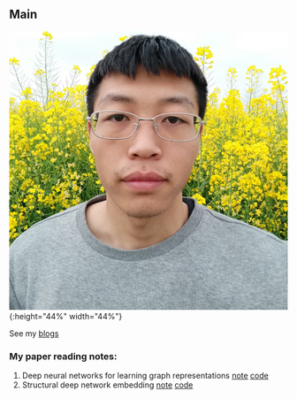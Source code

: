 ## Main
![](https://raw.githubusercontent.com/zhensyuan/imgs/master/yuan.png){:height="44%" width="44%"}  

See my [blogs](https://zhensyuan.github.io/blog/)

### My paper reading notes:  
1. Deep neural networks for learning graph representations [note](https://raw.githubusercontent.com/zhensyuan/zhensyuan.github.io/master/DNN%20for%20Learning%20Graph%20Representations.pdf) [code]()  
2. Structural deep network embedding [note](https://raw.githubusercontent.com/zhensyuan/zhensyuan.github.io/master/SDNE.pdf) [code]()

